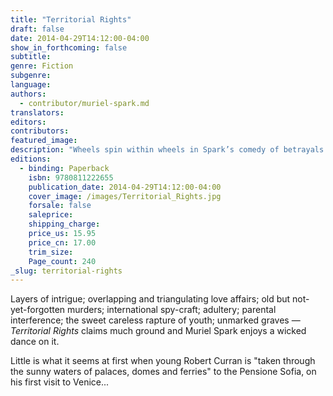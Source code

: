 ```yaml
---
title: "Territorial Rights"
draft: false
date: 2014-04-29T14:12:00-04:00
show_in_forthcoming: false
subtitle:
genre: Fiction
subgenre:
language:
authors:
  - contributor/muriel-spark.md
translators:
editors:
contributors:
featured_image:
description: "Wheels spin within wheels in Spark’s comedy of betrayals and terrorism, set in her beloved Venice "
editions:
  - binding: Paperback
    isbn: 9780811222655
    publication_date: 2014-04-29T14:12:00-04:00
    cover_image: /images/Territorial_Rights.jpg
    forsale: false
    saleprice:
    shipping_charge:
    price_us: 15.95
    price_cn: 17.00
    trim_size:
    Page_count: 240
_slug: territorial-rights
---
```


Layers of intrigue; overlapping and triangulating love affairs; old but not-yet-forgotten murders; international spy-craft; adultery; parental interference; the sweet careless rapture of youth; unmarked graves — _Territorial Rights_ claims much ground and Muriel Spark enjoys a wicked dance on it.

Little is what it seems at first when young Robert Curran is "taken through the sunny waters of palaces, domes and ferries" to the Pensione Sofia, on his first visit to Venice...

